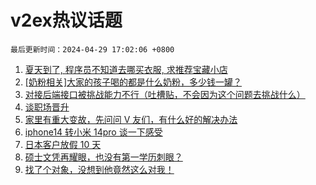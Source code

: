 # v2ex热议话题

`最后更新时间：2024-04-29 17:02:06 +0800`

1. [夏天到了, 程序员不知道去哪买衣服, 求推荐宝藏小店](https://www.v2ex.com/t/1036595)
1. [[奶粉相关]大家的孩子喝的都是什么奶粉，多少钱一罐？](https://www.v2ex.com/t/1036585)
1. [对接后端接口被挑战能力不行（吐槽贴，不会因为这个问题去挑战什么）](https://www.v2ex.com/t/1036619)
1. [谈职场晋升](https://www.v2ex.com/t/1036671)
1. [家里有重大变故，先问问 V 友们，有什么好的解决办法](https://www.v2ex.com/t/1036645)
1. [iphone14 转小米 14pro 谈一下感受](https://www.v2ex.com/t/1036731)
1. [日本客户放假 10 天](https://www.v2ex.com/t/1036581)
1. [硕士文凭再耀眼，也没有第一学历刺眼？](https://www.v2ex.com/t/1036702)
1. [找了个对象，没想到他竟然这么对我！](https://www.v2ex.com/t/1036771)

